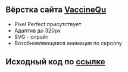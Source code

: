 ## Вёрстка сайта [VaccineQu](https://www.figma.com/file/mFVs3l0l1FrhJSMrhK489f/VaccineQu?type=design&node-id=0-1&mode=design&t=UhtrsWLbeq1W9uDk-0)

- Pixel Perfect присутствует
- Адаптив до 320px
- SVG - спрайт
- Возобновляющаяся анимация по скроллу

## Исходный код по [ссылке](https://github.com/Lokusok/vaccinequ-source)
